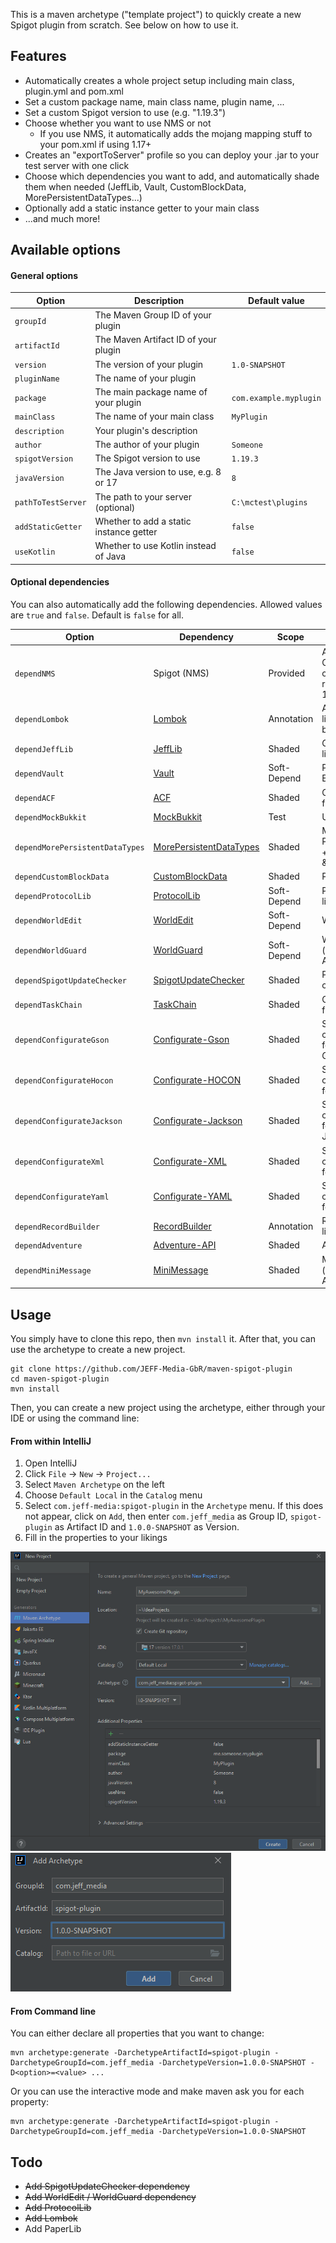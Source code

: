 This is a maven archetype ("template project") to quickly create a new Spigot plugin from scratch. See below on how to use it.

## Features

- Automatically creates a whole project setup including main class, plugin.yml and pom.xml
- Set a custom package name, main class name, plugin name, ...
- Set a custom Spigot version to use (e.g. "1.19.3")
- Choose whether you want to use NMS or not
    - If you use NMS, it automatically adds the mojang mapping stuff to your pom.xml if using 1.17+
- Creates an "exportToServer" profile so you can deploy your .jar to your test server with one click
- Choose which dependencies you want to add, and automatically shade them when needed (JeffLib, Vault, CustomBlockData,
  MorePersistentDataTypes...)
- Optionally add a static instance getter to your main class
- ...and much more!

## Available options

#### General options

| Option               | Description                             | Default value          |
|----------------------|-----------------------------------------|------------------------|
| `groupId`            | The Maven Group ID of your plugin       |                        |
| `artifactId`         | The Maven Artifact ID of your plugin    |                        |
| `version`            | The version of your plugin              | `1.0-SNAPSHOT`         |
| `pluginName`         | The name of your plugin                 |                        |
| `package`            | The main package name of your plugin    | `com.example.myplugin` |
| `mainClass`          | The name of your main class             | `MyPlugin`             |
| `description`        | Your plugin's description               |                        |
| `author`             | The author of your plugin               | `Someone`              |
| `spigotVersion`      | The Spigot version to use               | `1.19.3`               |
| `javaVersion`        | The Java version to use, e.g. 8 or 17   | `8`                    |
| `pathToTestServer`   | The path to your server (optional)      | `C:\mctest\plugins`    |
| `addStaticGetter`    | Whether to add a static instance getter | `false`                |
| `useKotlin`          | Whether to use Kotlin instead of Java   | `false`                |

#### Optional dependencies

You can also automatically add the following dependencies. Allowed values are `true` and `false`. Default is `false` for all.

| Option                          | Dependency                                                                           | Scope       | Description                                                                 |
|---------------------------------|--------------------------------------------------------------------------------------|-------------|-----------------------------------------------------------------------------|
| `dependNMS`                     | Spigot (NMS)                                                                         | Provided    | Allows accessing CraftBukit and NMS classes + automatic remapping for 1.17+ |
| `dependLombok`                  | [Lombok](https://projectlombok.org/)                                                 | Annotation  | Annotation-based library to reduce boilerplate code                         |
| `dependJeffLib`                 | [JeffLib](https://github.com/JEFF-Media-GbR/JeffLib)                                 | Shaded      | General-purpose library                                                     |
| `dependVault`                   | [Vault](https://github.com/milkbowl/Vault)                                           | Soft-Depend | Permissions, Chat & Economy API                                             |
| `dependACF`                     | [ACF](https://github.com/aikar/commands)                                             | Shaded      | Command framework                                                           |
| `dependMockBukkit`              | [MockBukkit](https://github.com/MockBukkit/MockBukkit)                               | Test        | Unit testing                                                                |
| `dependMorePersistentDataTypes` | [MorePersistentDataTypes](https://github.com/JEFF-Media-GbR/MorePersistentDataTypes) | Shaded      | More PersistentDataTypes + Collections, Maps & Arrays for PDC               |
| `dependCustomBlockData`         | [CustomBlockData](https://github.com/JEFF-Media-GbR/CustomBlockData)                 | Shaded      | PDC for Blocks                                                              |
| `dependProtocolLib`             | [ProtocolLib](https://github.com/dmulloy2/ProtocolLib)                               | Soft-Depend | Packet sending & listening library                                          |
| `dependWorldEdit`               | [WorldEdit](https://worldedit.enginehub.org/en/latest/api/)                          | Soft-Depend | WorldEdit API                                                               |
| `dependWorldGuard`              | [WorldGuard](https://worldguard.enginehub.org/en/latest/developer/)                  | Soft-Depend | WorldGuard API (includes WorldEdit API)                                     |
| `dependSpigotUpdateChecker`     | [SpigotUpdateChecker](https://github.com/JEFF-Media-GbR/Spigot-UpdateChecker)        | Shaded      | Powerful Update checker library                                             |
| `dependTaskChain`               | [TaskChain](https://github.com/aikar/TaskChain)                                      | Shaded      | Control Flow framework                                                      |
| `dependConfigurateGson`         | [Configurate-Gson](https://github.com/SpongePowered/Configurate/)                    | Shaded      | Simple configuration library for JSON using Gson                            |
| `dependConfigurateHocon`        | [Configurate-HOCON](https://github.com/SpongePowered/Configurate/)                   | Shaded      | Simple configuration library for HOCON                                      |
| `dependConfigurateJackson`      | [Configurate-Jackson](https://github.com/SpongePowered/Configurate/)                 | Shaded      | Simple configuration library for JSON using Jackson                         |
| `dependConfigurateXml`          | [Configurate-XML](https://github.com/SpongePowered/Configurate/)                     | Shaded      | Simple configuration library for XML                                        |
| `dependConfigurateYaml`         | [Configurate-YAML](https://github.com/SpongePowered/Configurate/)                    | Shaded      | Simple configuration library for YAML                                       |
| `dependRecordBuilder`           | [RecordBuilder](https://github.com/Randgalt/record-builder)                          | Annotation  | RecordBuilder library                                                       |
| `dependAdventure`               | [Adventure-API](https://docs.adventure.kyori.net/)                                   | Shaded      | Adventure API                                                               |
| `dependMiniMessage`             | [MiniMessage](https://docs.adventure.kyori.net/minimessage.html)                     | Shaded      | MiniMessage API (includes Adventure API)                                    |


<!--
| Allowed values                          
|-----------------------------------------
| Any valid Maven Group ID                
| Any valid Maven Artifact ID             
|                                         
| Any valid plugin name (`[a-zA-Z0-9_]+`) 
|                                         
|                                         
| Any valid Java package name             
| Any valid Java class name               
| Any valid Spigot version                
| Any valid Java version                  
| Any valid path                          
 | `true` or `false`                      
| `true` or `false`                       
| `true` or `false`                       
| `true` or `false`                       
| `true` or `false`                       
| `true` or `false`                       
    | `true` or `false`                   
| `true` or `false`                       
-->

## Usage

You simply have to clone this repo, then `mvn install` it. After that, you can use the archetype to create a new
project.

```shell
git clone https://github.com/JEFF-Media-GbR/maven-spigot-plugin
cd maven-spigot-plugin
mvn install
```

Then, you can create a new project using the archetype, either through your IDE or using the command line:

#### From within IntelliJ

1. Open IntelliJ
2. Click `File` -> `New` -> `Project...`
3. Select `Maven Archetype` on the left
4. Choose `Default Local` in the `Catalog` menu
5. Select `com.jeff-media:spigot-plugin` in the `Archetype` menu. If this does not appear, click on `Add`, then enter `com.jeff_media` as Group ID, `spigot-plugin` as Artifact ID and `1.0.0-SNAPSHOT` as Version.
6. Fill in the properties to your likings

![img.png](img/intellij_create_project.png)
![img_1.png](img/intellij_add_archetype.png)

#### From Command line

You can either declare all properties that you want to change:
```shell
mvn archetype:generate -DarchetypeArtifactId=spigot-plugin -DarchetypeGroupId=com.jeff_media -DarchetypeVersion=1.0.0-SNAPSHOT -D<option>=<value> ...
```

Or you can use the interactive mode and make maven ask you for each property:
```shell
mvn archetype:generate -DarchetypeArtifactId=spigot-plugin -DarchetypeGroupId=com.jeff_media -DarchetypeVersion=1.0.0-SNAPSHOT
```

## Todo
- ~~Add SpigotUpdateChecker dependency~~
- ~~Add WorldEdit / WorldGuard dependency~~
- ~~Add ProtocolLib~~
- ~~Add Lombok~~
- Add PaperLib